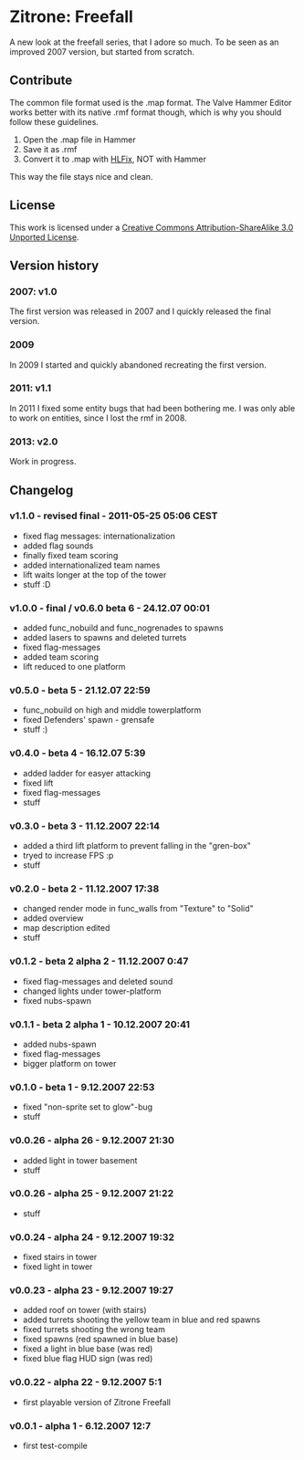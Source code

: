 # Zitrone: Freefall #
A new look at the freefall series, that I adore so much. To be seen as an improved 2007 version, but started from scratch.

## Contribute ##
The common file format used is the .map format. The Valve Hammer Editor works better with its native .rmf format though, which is why you should follow these guidelines.

1. Open the .map file in Hammer
2. Save it as .rmf
3. Convert it to .map with [HLFix](http://extension.ws/hlfix/), NOT with Hammer

This way the file stays nice and clean.

## License ##
This work is licensed under a [Creative Commons Attribution-ShareAlike 3.0 Unported License](http://creativecommons.org/licenses/by-sa/3.0/).

## Version history ##
### 2007: v1.0 ###
The first version was released in 2007 and I quickly released the final version.
### 2009 ###
In 2009 I started and quickly abandoned recreating the first version.
### 2011: v1.1 ###
In 2011 I fixed some entity bugs that had been bothering me. I was only able to work on entities, since I lost the rmf in 2008.
### 2013: v2.0 ###
Work in progress.

## Changelog ##
### v1.1.0 - revised final - 2011-05-25 05:06 CEST ###
- fixed flag messages: internationalization
- added flag sounds
- finally fixed team scoring
- added internationalized team names
- lift waits longer at the top of the tower
- stuff :D

### v1.0.0 - final / v0.6.0 beta 6 - 24.12.07 00:01 ###
- added func_nobuild and func_nogrenades to spawns
- added lasers to spawns and deleted turrets
- fixed flag-messages
- added team scoring
- lift reduced to one platform

### v0.5.0 - beta 5 - 21.12.07 22:59 ###
- func_nobuild on high and middle towerplatform
- fixed Defenders' spawn - grensafe
- stuff :)

### v0.4.0 - beta 4 - 16.12.07 5:39 ###
- added ladder for easyer attacking
- fixed lift
- fixed flag-messages
- stuff

### v0.3.0 - beta 3 - 11.12.2007 22:14 ###
- added a third lift platform to prevent falling in the "gren-box"
- tryed to increase FPS :p
- stuff

### v0.2.0 - beta 2 - 11.12.2007 17:38 ###
- changed render mode in func_walls from "Texture" to "Solid"
- added overview
- map description edited
- stuff

### v0.1.2 - beta 2 alpha 2 - 11.12.2007 0:47 ###
- fixed flag-messages and deleted sound
- changed lights under tower-platform
- fixed nubs-spawn

### v0.1.1 - beta 2 alpha 1 - 10.12.2007 20:41 ###
- added nubs-spawn
- fixed flag-messages
- bigger platform on tower

### v0.1.0 - beta 1 - 9.12.2007 22:53 ###
- fixed "non-sprite set to glow"-bug
- stuff

### v0.0.26 - alpha 26 - 9.12.2007 21:30 ###
- added light in tower basement
- stuff

### v0.0.26 - alpha 25 - 9.12.2007 21:22 ###
- stuff

### v0.0.24 - alpha 24 - 9.12.2007 19:32 ###
- fixed stairs in tower
- fixed light in tower

### v0.0.23 - alpha 23 - 9.12.2007 19:27 ###
- added roof on tower (with stairs)
- added turrets shooting the yellow team in blue and red spawns
- fixed turrets shooting the wrong team
- fixed spawns (red spawned in blue base)
- fixed a light in blue base (was red)
- fixed blue flag HUD sign (was red)

### v0.0.22 - alpha 22 - 9.12.2007 5:1 ###
- first playable version of Zitrone Freefall

### v0.0.1 - alpha 1 - 6.12.2007 12:7 ###
- first test-compile
